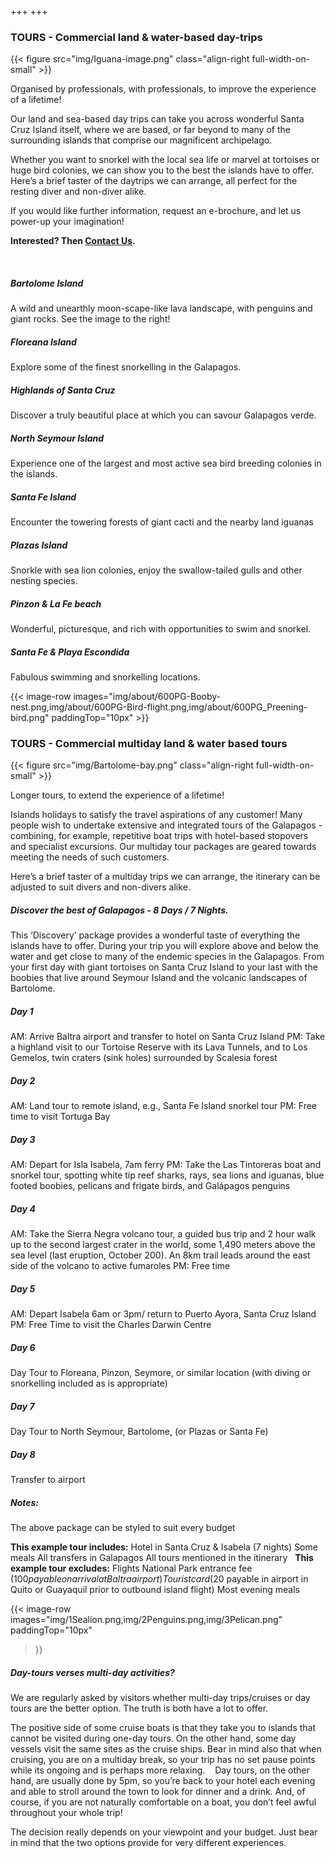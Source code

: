 +++
+++

### TOURS - Commercial land & water-based day-trips

{{< figure src="img/Iguana-image.png" class="align-right full-width-on-small" >}}
 
<span class="strapline">Organised by professionals, with professionals, to improve the experience of a lifetime!</span>

Our land and sea-based day trips can take you across wonderful Santa Cruz Island itself, where we are based, or far beyond to many of the surrounding islands that comprise our magnificent archipelago.  

Whether you want to snorkel with the local sea life or marvel at tortoises or huge bird colonies, we can show you to the best the islands have to offer.  Here’s a brief taster of the daytrips we can arrange, all perfect for the resting diver and non-diver alike.  

If you would like further information, request an e-brochure, and let us power-up your imagination!

**Interested? Then [Contact Us](/contact?message=Enquiry%20about%20Galapagos%20Tours).**

 <Br></B>
##### Bartolome Island
A wild and unearthly moon-scape-like lava landscape, with penguins and giant rocks. See the image to the right! 
##### Floreana Island
Explore some of the finest snorkelling in the Galapagos.  
##### Highlands of Santa Cruz
Discover a truly beautiful place at which you can savour Galapagos verde. 
##### North Seymour Island
Experience one of the largest and most active sea bird breeding colonies in the islands.  
##### Santa Fe Island
Encounter the towering forests of giant cacti and the nearby land iguanas  
##### Plazas Island
Snorkle with sea lion colonies, enjoy the swallow-tailed gulls and other nesting species.  
##### Pinzon & La Fe beach
Wonderful, picturesque, and rich with opportunities to swim and snorkel.
##### Santa Fe & Playa Escondida
Fabulous swimming and snorkelling locations.

{{< image-row images="img/about/600PG-Booby-nest.png,img/about/600PG-Bird-flight.png,img/about/600PG_Preening-bird.png" paddingTop="10px" >}}

### TOURS - Commercial multiday land & water based tours

{{< figure src="img/Bartolome-bay.png" class="align-right full-width-on-small" >}}

<span class="strapline">Longer tours, to extend the experience of a lifetime!</span>

Islands holidays to satisfy the travel aspirations of any customer!  Many people wish to undertake extensive and integrated tours of the Galapagos - combining, for example, repetitive boat trips with hotel-based stopovers and specialist excursions.  Our multiday tour packages are geared towards meeting the needs of such customers. 

Here’s a brief taster of a multiday trips we can arrange, the itinerary can be adjusted to suit divers and non-divers alike.
 
##### Discover the best of Galapagos - 8 Days / 7 Nights.

This ‘Discovery’ package provides a wonderful taste of everything the islands have to offer. During your trip you will explore above and below the water and get close to many of the endemic species in the Galapagos. From your first day with giant tortoises on Santa Cruz Island to your last with the boobies that live around Seymour Island and the volcanic landscapes of Bartolome.

##### Day 1
AM: Arrive Baltra airport and transfer to hotel on Santa Cruz Island
PM: Take a highland visit to our Tortoise Reserve with its Lava Tunnels, and to Los Gemelos, twin craters (sink holes) surrounded by Scalesia forest

##### Day 2
AM: Land tour to remote island, e.g., Santa Fe Island snorkel tour
PM: Free time to visit Tortuga Bay

##### Day 3
AM: Depart for Isla Isabela, 7am ferry
PM: Take the Las Tintoreras boat and snorkel tour, spotting white tip reef sharks, rays, sea lions and iguanas, blue footed boobies, pelicans and frigate birds, and Galápagos penguins 

##### Day 4
AM: Take the Sierra Negra volcano tour, a guided bus trip and 2 hour walk up to the second largest crater in the world, some 1,490 meters above the sea level (last eruption, October 200). An 8km trail leads around the east side of the volcano to active fumaroles
PM: Free time

##### Day 5
AM: Depart Isabela 6am or 3pm/ return to Puerto Ayora, Santa Cruz Island
PM: Free Time to visit the Charles Darwin Centre

##### Day 6
Day Tour to Floreana, Pinzon, Seymore, or similar location (with diving or snorkelling included as is appropriate)

##### Day 7
Day Tour to North Seymour, Bartolome, (or Plazas or Santa Fe)

##### Day 8
Transfer to airport

##### Notes:

The above package can be styled to suit every budget

**This example tour includes:**
Hotel in Santa Cruz & Isabela (7 nights)
Some meals 
All transfers in Galapagos
All tours mentioned in the itinerary
 
**This example tour excludes:**
Flights 
National Park entrance fee ($100 payable on arrival at Baltra airport)
Tourist card ($20 payable in airport in Quito or Guayaquil prior to outbound island flight)
Most evening meals 

{{< 
image-row 
images="img/1Sealion.png,img/2Penguins.png,img/3Pelican.png"
paddingTop="10px"
>}}

##### Day-tours verses multi-day activities?
We are regularly asked by visitors whether multi-day trips/cruises or day tours are the better option.  The truth is both have a lot to offer.

The positive side of some cruise boats is that they take you to islands that cannot be visited during one-day tours. On the other hand, some day vessels visit the same sites as the cruise ships.  Bear in mind also that when cruising, you are on a multiday break, so your trip has no set pause points while its ongoing and is perhaps more relaxing.
   
Day tours, on the other hand, are usually done by 5pm, so you’re back to your hotel each evening and able to stroll around the town to look for dinner and a drink.  And, of course, if you are not naturally comfortable on a boat, you don’t feel awful throughout your whole trip!

The decision really depends on your viewpoint and your budget.  Just bear in mind that the two options provide for very different experiences. 
